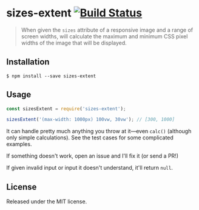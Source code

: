 # sizes-extent [![Build Status](https://travis-ci.org/callumacrae/sizes-extent.svg?branch=master)](https://travis-ci.org/callumacrae/sizes-extent)

> When given the `sizes` attribute of a responsive image and a range of screen
> widths, will calculate the maximum and minimum CSS pixel widths of the image
> that will be displayed.

## Installation

```
$ npm install --save sizes-extent
```

## Usage

```js
const sizesExtent = require('sizes-extent');

sizesExtent('(max-width: 1000px) 100vw, 30vw'); // [300, 1000]
```

It can handle pretty much anything you throw at it—even `calc()` (although only
simple calculations). See the test cases for some complicated examples.

If something doesn't work, open an issue and I'll fix it (or send a PR!)

If given invalid input or input it doesn't understand, it'll return `null`.

## License

Released under the MIT license.
